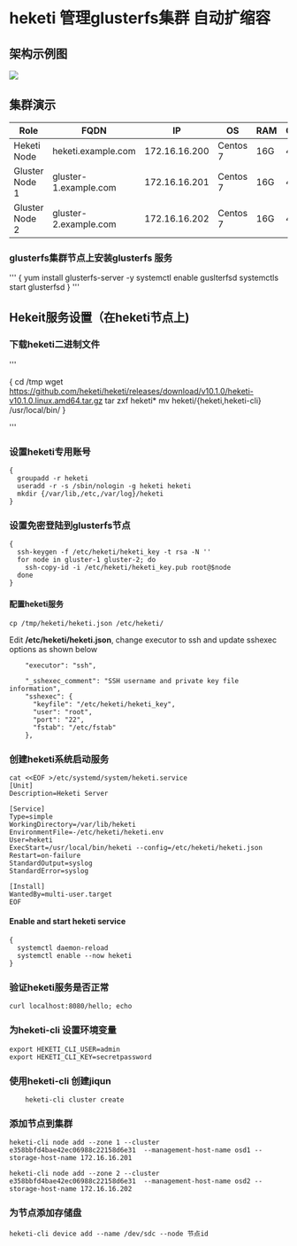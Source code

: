 # heketi 管理glusterfs集群 自动扩缩容

## 架构示例图
[![](https://github.com/justmeandopensource/glusterfs/blob/master/glusterfs-heketi-demo/resources/gluster-heketi.png?raw=true)](https://github.com/justmeandopensource/glusterfs/blob/master/glusterfs-heketi-demo/resources/gluster-heketi.png?raw=true)

## 集群演示

|Role|FQDN|IP|OS|RAM|CPU|
|----|----|----|----|----|----|
|Heketi Node|heketi.example.com|172.16.16.200|Centos 7|16G|4|
|Gluster Node 1|gluster-1.example.com|172.16.16.201|Centos 7|16G|4|
|Gluster Node 2|gluster-2.example.com|172.16.16.202|Centos 7|16G|4|

### glusterfs集群节点上安装glusterfs 服务
'''
{
	yum install glusterfs-server -y
	systemctl enable guslterfsd
	systemctls start glusterfsd
}
'''

## Hekeit服务设置（在heketi节点上)
### 下载heketi二进制文件
'''

{
  	cd /tmp
  	wget https://github.com/heketi/heketi/releases/download/v10.1.0/heketi-v10.1.0.linux.amd64.tar.gz
  	tar zxf heketi*
  	mv heketi/{heketi,heketi-cli} /usr/local/bin/
}

'''

### 设置heketi专用账号
```
{
  groupadd -r heketi
  useradd -r -s /sbin/nologin -g heketi heketi
  mkdir {/var/lib,/etc,/var/log}/heketi
}
```
### 设置免密登陆到glusterfs节点
```
{
  ssh-keygen -f /etc/heketi/heketi_key -t rsa -N ''
  for node in gluster-1 gluster-2; do
    ssh-copy-id -i /etc/heketi/heketi_key.pub root@$node
  done
}
```

#### 配置heketi服务
```
cp /tmp/heketi/heketi.json /etc/heketi/
```
Edit **/etc/heketi/heketi.json**, change executor to ssh and update sshexec options as shown below
```
	"executor": "ssh", 

	"_sshexec_comment": "SSH username and private key file information",
	"sshexec": {
  	  "keyfile": "/etc/heketi/heketi_key", 
  	  "user": "root", 
  	  "port": "22", 
  	  "fstab": "/etc/fstab" 
	},
```
### 创建heketi系统启动服务
```
cat <<EOF >/etc/systemd/system/heketi.service
[Unit]
Description=Heketi Server

[Service]
Type=simple
WorkingDirectory=/var/lib/heketi
EnvironmentFile=-/etc/heketi/heketi.env
User=heketi
ExecStart=/usr/local/bin/heketi --config=/etc/heketi/heketi.json
Restart=on-failure
StandardOutput=syslog
StandardError=syslog

[Install]
WantedBy=multi-user.target
EOF
```
#### Enable and start heketi service
```
{
  systemctl daemon-reload
  systemctl enable --now heketi
}
```
### 验证heketi服务是否正常
```
curl localhost:8080/hello; echo
```
### 为heketi-cli 设置环境变量
```
export HEKETI_CLI_USER=admin
export HEKETI_CLI_KEY=secretpassword
```
### 使用heketi-cli 创建jiqun
```
	heketi-cli cluster create
```

### 添加节点到集群
```
heketi-cli node add --zone 1 --cluster e358bbfd4bae42ec06988c22158d6e31  --management-host-name osd1 --storage-host-name 172.16.16.201
```

```
heketi-cli node add --zone 2 --cluster e358bbfd4bae42ec06988c22158d6e31  --management-host-name osd2 --storage-host-name 172.16.16.202
```
###  为节点添加存储盘
```
heketi-cli device add --name /dev/sdc --node 节点id
```

